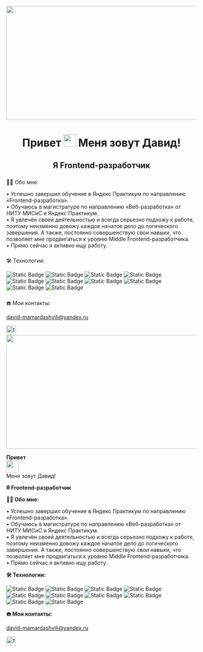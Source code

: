 <br clear="both">

<div align="center">
  <img height="300" width="600" src="https://user-images.githubusercontent.com/74038190/225813708-98b745f2-7d22-48cf-9150-083f1b00d6c9.gif"  />
</div>

###

<h1 align="center">Привет
  <img src="https://github.com/blackcater/blackcater/raw/main/images/Hi.gif" height="32"/>
  Меня зовут Давид!</a> 
</h1>
<h2 align="center">Я Frontend-разработчик</h2>

###

👩‍💻 Обо мне:

• Успешно завершил обучение в Яндекс Практикум по направлению «Frontend-разработка».   
• Обучаюсь в магистратуре по направлению «Веб-разработка» от НИТУ МИСиС и Яндекс Практикум.   
• Я увлечён своей деятельностью и всегда серьезно подхожу к работе, поэтому неизменно довожу каждое начатое дело до логического завершения. А также, постоянно совершенствую свои навыки, что позволяет мне продвигаться к уровню Middle Frontend-разработчика.   
• Прямо сейчас я активно ищу работу.   

###

🛠 Технологии:  

<img alt="Static Badge" src="https://img.shields.io/badge/html-white?style=for-the-badge"> <img alt="Static Badge" src="https://img.shields.io/badge/css-white?style=for-the-badge"> <img alt="Static Badge" src="https://img.shields.io/badge/javascript-white?style=for-the-badge"> <img alt="Static Badge" src="https://img.shields.io/badge/typescript-white?style=for-the-badge"> <img alt="Static Badge" src="https://img.shields.io/badge/react-white?style=for-the-badge"> <img alt="Static Badge" src="https://img.shields.io/badge/webpack-white?style=for-the-badge"> <img alt="Static Badge" src="https://img.shields.io/badge/babel-white?style=for-the-badge"> <img alt="Static Badge" src="https://img.shields.io/badge/eslint-white?style=for-the-badge"> <img alt="Static Badge" src="https://img.shields.io/badge/figma-white?style=for-the-badge"> <img alt="Static Badge" src="https://img.shields.io/badge/git-white?style=for-the-badge">

###

☎️ Мои контакты:  

david-mamardashvili@yandex.ru

<a href="https://t.me/Davchikm" target="_blank">
<img src="https://img.shields.io/static/v1?message=Telegram&logo=telegram&label=&color=2CA5E0&logoColor=white&labelColor=&style=for-the-badge" height="25" alt="telegram logo"/>
</a>

<br clear="both">

<div align="center">
  <img height="300" width="600" src="https://user-images.githubusercontent.com/74038190/225813708-98b745f2-7d22-48cf-9150-083f1b00d6c9.gif"  />
</div>

**Привет**  
<img src="https://github.com/blackcater/blackcater/raw/main/images/Hi.gif" height="32"/>  
Меня зовут Давид!

**Я Frontend-разработчик**

**👩‍💻 Обо мне:**

• Успешно завершил обучение в Яндекс Практикум по направлению «Frontend-разработка».  
• Обучаюсь в магистратуре по направлению «Веб-разработка» от НИТУ МИСиС и Яндекс Практикум.  
• Я увлечён своей деятельностью и всегда серьезно подхожу к работе, поэтому неизменно довожу каждое начатое дело до логического завершения. А также, постоянно совершенствую свои навыки, что позволяет мне продвигаться к уровню Middle Frontend-разработчика.  
• Прямо сейчас я активно ищу работу.

**🛠 Технологии:**  

<img alt="Static Badge" src="https://img.shields.io/badge/html-white?style=for-the-badge">  
<img alt="Static Badge" src="https://img.shields.io/badge/css-white?style=for-the-badge">  
<img alt="Static Badge" src="https://img.shields.io/badge/javascript-white?style=for-the-badge">  
<img alt="Static Badge" src="https://img.shields.io/badge/typescript-white?style=for-the-badge">  
<img alt="Static Badge" src="https://img.shields.io/badge/react-white?style=for-the-badge">  
<img alt="Static Badge" src="https://img.shields.io/badge/webpack-white?style=for-the-badge">  
<img alt="Static Badge" src="https://img.shields.io/badge/babel-white?style=for-the-badge">  
<img alt="Static Badge" src="https://img.shields.io/badge/eslint-white?style=for-the-badge">  
<img alt="Static Badge" src="https://img.shields.io/badge/figma-white?style=for-the-badge">  
<img alt="Static Badge" src="https://img.shields.io/badge/git-white?style=for-the-badge">

**☎️ Мои контакты:**  

david-mamardashvili@yandex.ru

<a href="https://t.me/Davchikm" target="_blank">
<img src="https://img.shields.io/static/v1?message=Telegram&logo=telegram&label=&color=2CA5E0&logoColor=white&labelColor=&style=for-the-badge" height="25" alt="telegram logo"/>
</a>
